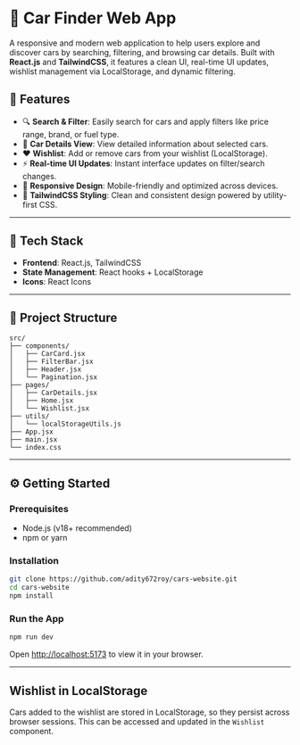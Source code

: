 # 🚗 Car Finder Web App

A responsive and modern web application to help users explore and discover cars by searching, filtering, and browsing car details. Built with **React.js** and **TailwindCSS**, it features a clean UI, real-time UI updates, wishlist management via LocalStorage, and dynamic filtering.

## 🌟 Features

- 🔍 **Search & Filter**: Easily search for cars and apply filters like price range, brand, or fuel type.
- 📄 **Car Details View**: View detailed information about selected cars.
- ❤️ **Wishlist**: Add or remove cars from your wishlist (LocalStorage).
- ⚡ **Real-time UI Updates**: Instant interface updates on filter/search changes.
- 📱 **Responsive Design**: Mobile-friendly and optimized across devices.
- 💨 **TailwindCSS Styling**: Clean and consistent design powered by utility-first CSS.

---

## 🚀 Tech Stack

- **Frontend**: React.js, TailwindCSS
- **State Management**: React hooks + LocalStorage 
- **Icons**: React Icons  

---

## 📁 Project Structure

```
src/
├── components/
│   ├── CarCard.jsx
│   ├── FilterBar.jsx
│   ├── Header.jsx
│   └── Pagination.jsx
├── pages/
│   ├── CarDetails.jsx
│   ├── Home.jsx
│   └── Wishlist.jsx
├── utils/
│   └── localStorageUtils.js
├── App.jsx
├── main.jsx
└── index.css
```

---

## ⚙️ Getting Started

### Prerequisites

- Node.js (v18+ recommended)
- npm or yarn

### Installation

```bash
git clone https://github.com/adity672roy/cars-website.git
cd cars-website
npm install
```

### Run the App

```bash
npm run dev
```

Open [http://localhost:5173](http://localhost:5173) to view it in your browser.

---

## Wishlist in LocalStorage

Cars added to the wishlist are stored in LocalStorage, so they persist across browser sessions. This can be accessed and updated in the `Wishlist` component.
